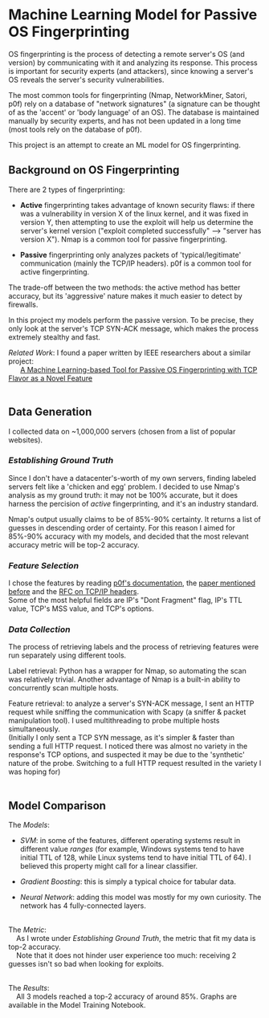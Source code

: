 # Machine Learning Model for Passive OS Fingerprinting
OS fingerprinting is the process of detecting a remote server's OS (and version) by communicating with it and analyzing its response. This process is important for security experts (and attackers), since knowing a server's OS reveals the server's security vulnerabilities. <br/>

The most common  tools for fingerprinting (Nmap, NetworkMiner, Satori, p0f) rely on a database of "network signatures" (a signature can be thought of as the 'accent' or 'body language' of an OS). The database is maintained manually by security experts, and has not been updated in a long time (most tools rely on the database of p0f).<br/>

This project is an attempt to create an ML model for OS fingerprinting.

## Background on OS Fingerprinting
There are 2 types of fingerprinting:<br/>
- **Active** fingerprinting takes advantage of known security flaws: if there was a vulnerability in version X of the linux kernel, and it was fixed in version Y, then attempting to use the exploit will help us determine the server's kernel version ("exploit completed successfully" --> "server has version X"). Nmap is a common tool for passive fingerprinting.<br/>

- **Passive** fingerprinting only analyzes packets of 'typical/legitimate' communication (mainly the TCP/IP headers). p0f is a common tool for active fingerprinting.<br/>

The trade-off between the two methods: the active method has better accuracy, but its 'aggressive' nature makes it much easier to detect by firewalls.<br/>

In this project my models perform the passive version. To be precise, they only look at the server's TCP SYN-ACK message, which makes the process extremely stealthy and fast.<br/>

*Related Work*: I found a paper written by IEEE researchers about a similar project:<br/>
&nbsp;&nbsp;&nbsp;&nbsp;&nbsp;&nbsp;[A Machine Learning-based Tool for Passive OS
Fingerprinting with TCP Flavor as a Novel Feature](https://www.duo.uio.no/bitstream/handle/10852/83660/Final_Desta_A_Deep_Learning_based_Universal_Tool_for_Operating_Systems_Fingerprinting_from_Passive_Measurements.pdf?sequence=2&isAllowed=y)
<br/><br/>

## Data Generation
I collected data on ~1,000,000 servers (chosen from a list of popular websites).<br/>

### *Establishing Ground Truth*
Since I don't have a datacenter's-worth of my own servers, finding labeled servers felt like a 'chicken and egg' problem. I decided to use Nmap's analysis as my ground truth: it may not be 100% accurate, but it does harness the percision of *active* fingerprinting, and it's an industry standard.<br/>

Nmap's output usually claims to be of 85%-90% certainty. It returns a list of guesses in descending order of certainty. For this reason I aimed for 85%-90% accuracy with my models, and decided that the most relevant accuracy metric will be top-2 accuracy. 
<br/>

### *Feature Selection*
I chose the features by reading [p0f's documentation](https://lcamtuf.coredump.cx/p0f3/README), the [paper mentioned before](https://www.duo.uio.no/bitstream/handle/10852/83660/Final_Desta_A_Deep_Learning_based_Universal_Tool_for_Operating_Systems_Fingerprinting_from_Passive_Measurements.pdf?sequence=2&isAllowed=y) and the [RFC on TCP/IP headers](https://datatracker.ietf.org/doc/html/rfc4413#section-4.3).<br/>
Some of the most helpful fields are IP's "Dont Fragment" flag, IP's TTL value, TCP's MSS value, and TCP's options. 
<br/>

### *Data Collection*
The process of retrieving labels and the process of retrieving features were run separately using different tools.<br/>

Label retrieval: Python has a wrapper for Nmap, so automating the scan was relatively trivial. Another advantage of Nmap is a built-in ability to concurrently scan multiple hosts.<br/>

Feature retrieval: to analyze a server's SYN-ACK message, I sent an HTTP request while sniffing the communication with Scapy (a sniffer & packet manipulation tool). I used multithreading to probe multiple hosts simultaneously.<br/>
(Initially I only sent a TCP SYN message, as it's simpler & faster than sending a full HTTP request. I noticed there was almost no variety in the response's TCP options, and suspected it may be due to the 'synthetic' nature of the probe. Switching to a full HTTP request resulted in the variety I was hoping for)
<br/><br/>

## Model Comparison
The *Models*:<br>
* *SVM*: in some of the features, different operating systems result in different value *ranges* (for example, Windows systems tend to have initial TTL of 128, while Linux systems tend to have initial TTL of 64). I believed this property might call for a linear classifier.

- *Gradient Boosting*: this is simply a typical choice for tabular data.

- *Neural Network*: adding this model was mostly for my own curiosity. The network has 4 fully-connected layers.
<br/><br/>

The *Metric*: <br/>
&nbsp;&nbsp;&nbsp;&nbsp;As I wrote under *Establishing Ground Truth*, the metric that fit my data is top-2 accuracy. <br/>
&nbsp;&nbsp;&nbsp;&nbsp;Note that it does not hinder user experience too much: receiving 2 guesses isn't so bad when looking for exploits.<br/><br/>

The *Results*: <br/>
&nbsp;&nbsp;&nbsp;&nbsp;All 3 models reached a top-2 accuracy of around 85%.    Graphs are available in the Model Training Notebook.
